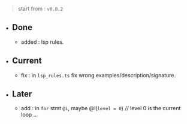 > start from : `v0.0.2`


- ## Done

    - added : lsp rules.

- ## Current

    - fix : in `lsp_rules.ts` fix wrong examples/description/signature.

- ## Later

    - add : in `for` stmt `@i`, maybe @i(`level = 0`) // level 0 is the current loop ...
